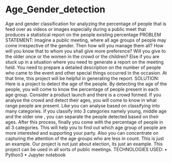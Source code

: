 # Age_Gender_detection
Age and gender classification for analyzing the percentage of people that is feed over as videos or images especially during a public meet that produces a statistical report on the people existing percentage
PROBLEM STATEMENT:
Imagine a public meeting, where all age groups of people may come irrespective of the gender. Then how will you manage them all? How will you know that to whom you shall give more preference? Will you give to the older once or the women in the crowd or the children? 
Else if you are stuck up in a situation where you need to generate a report on the meeting held. You need to prepare a detailed description on the number of people who came to the event and other special things occurred in the occasion. At that time, this project will be helpful in generating the report.
SOLUTION:
 Here is a project to detect the age of the people. By detecting the age of the people, you will come to know the percentage of people present in each age group. 
Consider a product launch and there is a crowd formed. If you analyse the crowd and detect their ages, you will come to know in what range people are present. Like you can analyse based on classifying into many categories. If you classify into 3 categories namely young, middle age and the older one , you can separate the people detected based on their ages. After this process, finally you come with the percentage of people in all 3 categories. This will help you to find out which age group of people are more interested and supporting your party. Also you can concentrate on capturing the attention of the age groups who are less in count.
This is just an example. Our project is not just about election, its just an example. This project can be used in all sorts of public meetings.
TECHNOLOGIES USED:
•	Python3
•	Jupyter notebook
